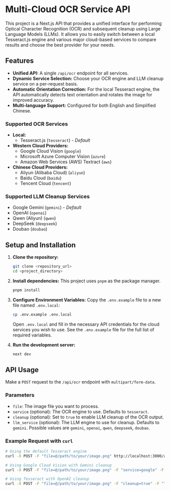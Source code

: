 # Multi-Cloud OCR Service API

This project is a Next.js API that provides a unified interface for performing Optical Character Recognition (OCR) and subsequent cleanup using Large Language Models (LLMs). It allows you to easily switch between a local Tesseract.js engine and various major cloud-based services to compare results and choose the best provider for your needs.

## Features

- **Unified API:** A single `/api/ocr` endpoint for all services.
- **Dynamic Service Selection:** Choose your OCR engine and LLM cleanup service on a per-request basis.
- **Automatic Orientation Correction:** For the local Tesseract engine, the API automatically detects text orientation and rotates the image for improved accuracy.
- **Multi-language Support:** Configured for both English and Simplified Chinese.

### Supported OCR Services

- **Local:**
  - Tesseract.js (`tesseract`) - *Default*
- **Western Cloud Providers:**
  - Google Cloud Vision (`google`)
  - Microsoft Azure Computer Vision (`azure`)
  - Amazon Web Services (AWS) Textract (`aws`)
- **Chinese Cloud Providers:**
  - Aliyun (Alibaba Cloud) (`aliyun`)
  - Baidu Cloud (`baidu`)
  - Tencent Cloud (`tencent`)

### Supported LLM Cleanup Services

- Google Gemini (`gemini`) - *Default*
- OpenAI (`openai`)
- Qwen (Aliyun) (`qwen`)
- DeepSeek (`deepseek`)
- Doubao (`doubao`)

## Setup and Installation

1. **Clone the repository:**
   ```bash
   git clone <repository_url>
   cd <project_directory>
   ```

2. **Install dependencies:**
   This project uses `pnpm` as the package manager.
   ```bash
   pnpm install
   ```

3. **Configure Environment Variables:**
   Copy the `.env.example` file to a new file named `.env.local`:
   ```bash
   cp .env.example .env.local
   ```
   Open `.env.local` and fill in the necessary API credentials for the cloud services you wish to use. See the `.env.example` file for the full list of required variables.

4. **Run the development server:**
   ```bash
   next dev
   ```

## API Usage

Make a `POST` request to the `/api/ocr` endpoint with `multipart/form-data`.

### Parameters

- `file`: The image file you want to process.
- `service` (optional): The OCR engine to use. Defaults to `tesseract`.
- `cleanup` (optional): Set to `true` to enable LLM cleanup of the OCR output.
- `llm_service` (optional): The LLM engine to use for cleanup. Defaults to `gemini`. Possible values are `gemini`, `openai`, `qwen`, `deepseek`, `doubao`.

### Example Request with `curl`

```bash
# Using the default Tesseract engine
curl -X POST -F "file=@/path/to/your/image.png" http://localhost:3000/api/ocr

# Using Google Cloud Vision with Gemini cleanup
curl -X POST -F "file=@/path/to/your/image.png" -F "service=google" -F "cleanup=true" -F "llm_service=gemini" http://localhost:3000/api/ocr

# Using Tesseract with OpenAI cleanup
curl -X POST -F "file=@/path/to/your/image.png" -F "cleanup=true" -F "llm_service=openai" http://localhost:3000/api/ocr
```
